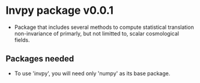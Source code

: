 # Invpy package v0.0.1

- Package that includes several methods to compute statistical translation non-invariance of primarly, but not limitted to, scalar
cosmological fields.

## Packages needed

- To use 'invpy', you will need only 'numpy' as its base package. 

